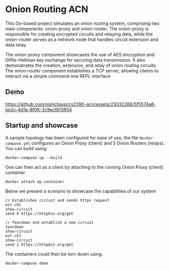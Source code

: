 # Onion Routing ACN

This Go-based project simulates an onion routing system, comprising two main components: onion-proxy and onion-router. The onion-proxy is responsible for creating encrypted circuits and relaying data, while the onion-router serves as a network node that handles circuit extension and data relay.

The onion-proxy component showcases the use of AES encryption and Diffie-Hellman key exchange for securing data transmission. It also demonstrates the creation, extension, and relay of onion routing circuits. The onion-router component establishes a TCP server, allowing clients to interact via a simple command-line REPL interface

## Demo


https://github.com/nishchayp/cs2390-acn/assets/23032266/5f5574a6-be2c-4d1e-8f06-3c9ecfbf3854



## Startup and showcase

A sample topology has been configured for ease of use, the file `docker-compose.yml` configures an Onion Proxy (client) and 5 Onion Routers (relays). You can build using:
```
docker-compose up --build 
```

One can then act as a client by attaching to the running Onion Proxy (client) container
```
docker attach op_container
```

Below we present a scenario to showcase the capabilities of our system 
```
// Establishes circuit and sends https request
est-ckt
show-circuit
send 0 https://httpbin.org/get

// Teardown and establish a new circuit
teardown
show-circuit
est-ckt
show-circuit
send 1 https://httpbin.org/get
```

The containers could then be torn down using.
```
docker-compose down 
```
